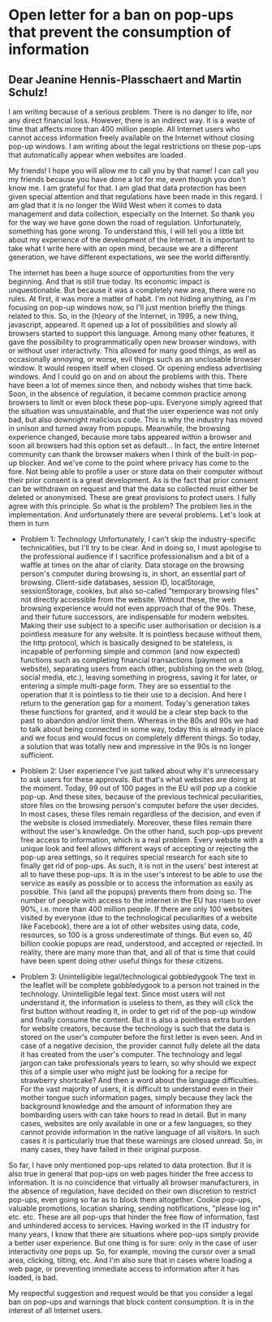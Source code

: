 # Open letter for a ban on pop-ups that prevent the consumption of information

## Dear Jeanine Hennis-Plasschaert and Martin Schulz!

I am writing because of a serious problem. There is no danger to life, nor any direct financial loss. However, there is an indirect way. It is a waste of time that affects more than 400 million people. All Internet users who cannot access information freely available on the Internet without closing pop-up windows. I am writing about the legal restrictions on these pop-ups that automatically appear when websites are loaded.

My friends! I hope you will allow me to call you by that name! I can call you my friends because you have done a lot for me, even though you don't know me. I am grateful for that. I am glad that data protection has been given special attention and that regulations have been made in this regard. I am glad that it is no longer the Wild West when it comes to data management and data collection, especially on the Internet. So thank you for the way we have gone down the road of regulation. Unfortunately, something has gone wrong. To understand this, I will tell you a little bit about my experience of the development of the Internet. It is important to take what I write here with an open mind, because we are a different generation, we have different expectations, we see the world differently.

The internet has been a huge source of opportunities from the very beginning. And that is still true today. Its economic impact is unquestionable. But because it was a completely new area, there were no rules. At first, it was more a matter of habit. I'm not hiding anything, as I'm focusing on pop-up windows now, so I'll just mention briefly the things related to this. So, in the (h)eory of the Internet, in 1995, a new thing, javascript, appeared. It opened up a lot of possibilities and slowly all browsers started to support this language. Among many other features, it gave the possibility to programmatically open new browser windows, with or without user interactivity. This allowed for many good things, as well as occasionally annoying, or worse, evil things such as an unclosable browser window. It would reopen itself when closed. Or opening endless advertising windows. And I could go on and on about the problems with this. There have been a lot of memes since then, and nobody wishes that time back. Soon, in the absence of regulation, it became common practice among browsers to limit or even block these pop-ups. Everyone simply agreed that the situation was unsustainable, and that the user experience was not only bad, but also downright malicious code. This is why the industry has moved in unison and turned away from popups. Meanwhile, the browsing experience changed, because more tabs appeared within a browser and soon all browsers had this option set as default... In fact, the entire Internet community can thank the browser makers when I think of the built-in pop-up blocker. And we've come to the point where privacy has come to the fore. Not being able to profile a user or store data on their computer without their prior consent is a great development. As is the fact that prior consent can be withdrawn on request and that the data so collected must either be deleted or anonymised. These are great provisions to protect users. I fully agree with this principle. So what is the problem? The problem lies in the implementation. And unfortunately there are several problems. Let's look at them in turn

- Problem 1: Technology Unfortunately, I can't skip the industry-specific technicalities, but I'll try to be clear. And in doing so, I must apologise to the professional audience if I sacrifice professionalism and a bit of a waffle at times on the altar of clarity. Data storage on the browsing person's computer during browsing is, in short, an essential part of browsing. Client-side databases, session ID, localStorage, sessionStorage, cookies, but also so-called "temporary browsing files" not directly accessible from the website. Without these, the web browsing experience would not even approach that of the 90s. These, and their future successors, are indispensable for modern websites. Making their use subject to a specific user authorisation or decision is a pointless measure for any website. It is pointless because without them, the http protocol, which is basically designed to be stateless, is incapable of performing simple and common (and now expected) functions such as completing financial transactions (payment on a website), separating users from each other, publishing on the web (blog, social media, etc.), leaving something in progress, saving it for later, or entering a simple multi-page form. They are so essential to the operation that it is pointless to tie their use to a decision. And here I return to the generation gap for a moment. Today's generation takes these functions for granted, and it would be a clear step back to the past to abandon and/or limit them. Whereas in the 80s and 90s we had to talk about being connected in some way, today this is already in place and we focus and would focus on completely different things. So today, a solution that was totally new and impressive in the 90s is no longer sufficient.

- Problem 2: User experience I've just talked about why it's unnecessary to ask users for these approvals. But that's what websites are doing at the moment. Today, 99 out of 100 pages in the EU will pop up a cookie pop-up. And these sites, because of the previous technical peculiarities, store files on the browsing person's computer before the user decides. In most cases, these files remain regardless of the decision, and even if the website is closed immediately. Moreover, these files remain there without the user's knowledge. On the other hand, such pop-ups prevent free access to information, which is a real problem. Every website with a unique look and feel allows different ways of accepting or rejecting the pop-up area settings, so it requires special research for each site to finally get rid of pop-ups. As such, it is not in the users' best interest at all to have these pop-ups. It is in the user's interest to be able to use the service as easily as possible or to access the information as easily as possible. This (and all the popups) prevents them from doing so. The number of people with access to the internet in the EU has risen to over 90%, i.e. more than 400 million people. If there are only 100 websites visited by everyone (due to the technological peculiarities of a website like Facebook), there are a lot of other websites using data, code, resources, so 100 is a gross underestimate of things. But even so, 40 billion cookie popups are read, understood, and accepted or rejected. In reality, there are many more than that, and all of that is time that could have been spent doing other useful things for these citizens.

- Problem 3: Unintelligible legal/technological gobbledygook The text in the leaflet will be complete gobbledygook to a person not trained in the technology. Unintelligible legal text. Since most users will not understand it, the information is useless to them, as they will click the first button without reading it, in order to get rid of the pop-up window and finally consume the content. But it is also a pointless extra burden for website creators, because the technology is such that the data is stored on the user's computer before the first letter is even seen. And in case of a negative decision, the provider cannot fully delete all the data it has created from the user's computer. The technology and legal jargon can take professionals years to learn, so why should we expect this of a simple user who might just be looking for a recipe for strawberry shortcake? And then a word about the language difficulties. For the vast majority of users, it is difficult to understand even in their mother tongue such information pages, simply because they lack the background knowledge and the amount of information they are bombarding users with can take hours to read in detail. But in many cases, websites are only available in one or a few languages, so they cannot provide information in the native language of all visitors. In such cases it is particularly true that these warnings are closed unread. So, in many cases, they have failed in their original purpose.

So far, I have only mentioned pop-ups related to data protection. But it is also true in general that pop-ups on web pages hinder the free access to information. It is no coincidence that virtually all browser manufacturers, in the absence of regulation, have decided on their own discretion to restrict pop-ups, even going so far as to block them altogether. Cookie pop-ups, valuable promotions, location sharing, sending notifications, "please log in" etc. etc. These are all pop-ups that hinder the free flow of information, fast and unhindered access to services. Having worked in the IT industry for many years, I know that there are situations where pop-ups simply provide a better user experience. But one thing is for sure: only in the case of user interactivity one pops up. So, for example, moving the cursor over a small area, clicking, tilting, etc. And I'm also sure that in cases where loading a web page, or preventing immediate access to information after it has loaded, is bad.

My respectful suggestion and request would be that you consider a legal ban on pop-ups and warnings that block content consumption. It is in the interest of all Internet users.
